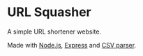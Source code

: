 # URL Squasher

A simple URL shortener website.

Made with [Node.js](https://nodejs.dev/), [Express](https://www.npmjs.com/package/express) and [CSV parser](https://www.npmjs.com/package/csv-parser).

